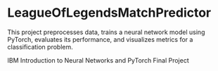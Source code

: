 # LeagueOfLegendsMatchPredictor
This project preprocesses data, trains a neural network model using PyTorch, evaluates its performance, and visualizes metrics for a classification problem.

IBM Introduction to Neural Networks and PyTorch Final Project
